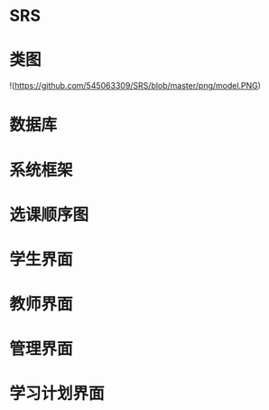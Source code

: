 # SRS
# 类图
!(https://github.com/545063309/SRS/blob/master/png/model.PNG)
# 数据库
# 系统框架
# 选课顺序图
# 学生界面
# 教师界面
# 管理界面
# 学习计划界面
